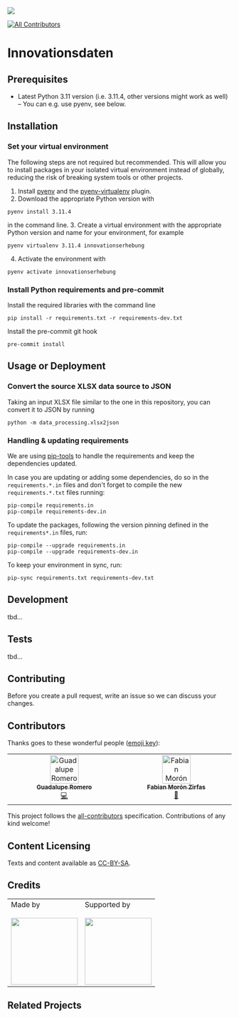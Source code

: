 ![](https://img.shields.io/badge/Built%20with%20%E2%9D%A4%EF%B8%8F-at%20Technologiestiftung%20Berlin-blue)

<!-- ALL-CONTRIBUTORS-BADGE:START - Do not remove or modify this section -->
[![All Contributors](https://img.shields.io/badge/all_contributors-2-orange.svg?style=flat-square)](#contributors-)
<!-- ALL-CONTRIBUTORS-BADGE:END -->

# Innovationsdaten

## Prerequisites

- Latest Python 3.11 version (i.e. 3.11.4, other versions might work as well) – You can e.g. use pyenv, see below.

## Installation

### Set your virtual environment

The following steps are not required but recommended. This will allow you to install packages in your isolated virtual environment instead of globally, reducing the risk of breaking system tools or other projects.

1. Install [pyenv](https://github.com/pyenv/pyenv) and the [pyenv-virtualenv](https://github.com/pyenv/pyenv-virtualenv) plugin.
2. Download the appropriate Python version with
```shell
pyenv install 3.11.4
```
in the command line.
3. Create a virtual environment with the appropriate Python version and name for your environment, for example
```shell
pyenv virtualenv 3.11.4 innovationserhebung
```
4. Activate the environment with
```shell
pyenv activate innovationserhebung
```


### Install Python requirements and pre-commit

Install the required libraries with the command line
```shell
pip install -r requirements.txt -r requirements-dev.txt
```

Install the pre-commit git hook
```shell
pre-commit install
```

## Usage or Deployment

### Convert the source XLSX data source to JSON

Taking an input XLSX file similar to the one in this repository, you can convert it to
JSON by running
```shell
python -m data_processing.xlsx2json
```

### Handling & updating requirements

We are using [pip-tools](https://pip-tools.readthedocs.io/en/latest/) to handle the
requirements and keep the dependencies updated.

In case you are updating or adding some dependencies, do so in the `requirements.*.in`
files and don't forget to compile the new `requirements.*.txt` files running:
```shell
pip-compile requirements.in
pip-compile requirements-dev.in
```

To update the packages, following the version pinning defined in the
`requirements*.in` files, run:
```shell
pip-compile --upgrade requirements.in
pip-compile --upgrade requirements-dev.in
```

To keep your environment in sync, run:
```shell
pip-sync requirements.txt requirements-dev.txt
```

## Development

tbd...

## Tests

tbd...

## Contributing

Before you create a pull request, write an issue so we can discuss your changes.

## Contributors

Thanks goes to these wonderful people ([emoji key](https://allcontributors.org/docs/en/emoji-key)):

<!-- ALL-CONTRIBUTORS-LIST:START - Do not remove or modify this section -->
<!-- prettier-ignore-start -->
<!-- markdownlint-disable -->
<table>
  <tbody>
    <tr>
      <td align="center" valign="top" width="14.28%"><a href="https://github.com/guadiromero"><img src="https://avatars.githubusercontent.com/u/315106?v=4?s=64" width="64px;" alt="Guadalupe Romero"/><br /><sub><b>Guadalupe Romero</b></sub></a><br /><a href="https://github.com/technologiestiftung/innovationsdaten/commits?author=guadiromero" title="Code">💻</a></td>
      <td align="center" valign="top" width="14.28%"><a href="https://fabianmoronzirfas.me/"><img src="https://avatars.githubusercontent.com/u/315106?v=4?s=64" width="64px;" alt="Fabian Morón Zirfas"/><br /><sub><b>Fabian Morón Zirfas</b></sub></a><br /><a href="https://github.com/technologiestiftung/innovationsdaten/commits?author=ff6347" title="Documentation">📖</a></td>
    </tr>
  </tbody>
</table>

<!-- markdownlint-restore -->
<!-- prettier-ignore-end -->

<!-- ALL-CONTRIBUTORS-LIST:END -->

This project follows the [all-contributors](https://github.com/all-contributors/all-contributors) specification. Contributions of any kind welcome!

## Content Licensing

Texts and content available as [CC-BY-SA](https://creativecommons.org/licenses/by-sa/4.0/).

## Credits

<table>
  <tr>
    <td>
      Made by  <a href="https://www.technologiestiftung-berlin.de/">
        <br />
        <br />
        <img width="150" src="https://logos.citylab-berlin.org/logo-technologiestiftung-berlin-de.svg" />
      </a>
    </td>
    <td>
      Supported by <a href="https://www.berlin.de/">
        <br />
        <br />
        <img width="150" src="https://logos.citylab-berlin.org/logo-berlin.svg" />
      </a>
    </td>
  </tr>
</table>

## Related Projects

